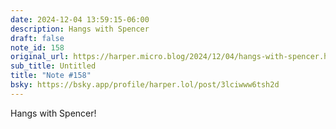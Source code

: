 ```yaml
---
date: 2024-12-04 13:59:15-06:00
description: Hangs with Spencer
draft: false
note_id: 158
original_url: https://harper.micro.blog/2024/12/04/hangs-with-spencer.html
sub_title: Untitled
title: "Note #158"
bsky: https://bsky.app/profile/harper.lol/post/3lciwww6tsh2d
---
```


Hangs with Spencer!
